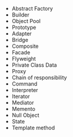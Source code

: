 - Abstract Factory
- Builder
- Object Pool
- Prototype
- Adapter
- Bridge
- Composite
- Facade
- Flyweight
- Private Class Data
- Proxy
- Chain of responsibility
- Command
- Interpreter
- Iterator
- Mediator
- Memento
- Null Object
- State
- Template method
